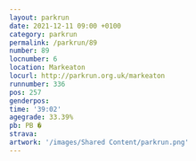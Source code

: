 ```yaml
---
layout: parkrun
date: 2021-12-11 09:00 +0100
category: parkrun
permalink: /parkrun/89
number: 89
locnumber: 6
location: Markeaton
locurl: http://parkrun.org.uk/markeaton
runnumber: 336
pos: 257
genderpos: 
time: '39:02'
agegrade: 33.39%
pb: PB �
strava: 
artwork: '/images/Shared Content/parkrun.png'
---
```

